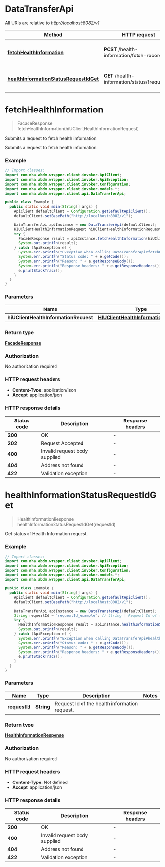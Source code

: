 # DataTransferApi

All URIs are relative to *http://localhost:8082/v1*

| Method | HTTP request | Description |
|------------- | ------------- | -------------|
| [**fetchHealthInformation**](DataTransferApi.md#fetchHealthInformation) | **POST** /health-information/fetch-records | Submits a request to fetch health information |
| [**healthInformationStatusRequestIdGet**](DataTransferApi.md#healthInformationStatusRequestIdGet) | **GET** /health-information/status/{requestId} | Get status of Health Information request. |


<a id="fetchHealthInformation"></a>
# **fetchHealthInformation**
> FacadeResponse fetchHealthInformation(hiUClientHealthInformationRequest)

Submits a request to fetch health information

Submits a request to fetch health information

### Example
```java
// Import classes:
import com.nha.abdm.wrapper.client.invoker.ApiClient;
import com.nha.abdm.wrapper.client.invoker.ApiException;
import com.nha.abdm.wrapper.client.invoker.Configuration;
import com.nha.abdm.wrapper.client.invoker.models.*;
import com.nha.abdm.wrapper.client.api.DataTransferApi;

public class Example {
  public static void main(String[] args) {
    ApiClient defaultClient = Configuration.getDefaultApiClient();
    defaultClient.setBasePath("http://localhost:8082/v1");

    DataTransferApi apiInstance = new DataTransferApi(defaultClient);
    HIUClientHealthInformationRequest hiUClientHealthInformationRequest = new HIUClientHealthInformationRequest(); // HIUClientHealthInformationRequest | 
    try {
      FacadeResponse result = apiInstance.fetchHealthInformation(hiUClientHealthInformationRequest);
      System.out.println(result);
    } catch (ApiException e) {
      System.err.println("Exception when calling DataTransferApi#fetchHealthInformation");
      System.err.println("Status code: " + e.getCode());
      System.err.println("Reason: " + e.getResponseBody());
      System.err.println("Response headers: " + e.getResponseHeaders());
      e.printStackTrace();
    }
  }
}
```

### Parameters

| Name | Type | Description  | Notes |
|------------- | ------------- | ------------- | -------------|
| **hiUClientHealthInformationRequest** | [**HIUClientHealthInformationRequest**](HIUClientHealthInformationRequest.md)|  | [optional] |

### Return type

[**FacadeResponse**](FacadeResponse.md)

### Authorization

No authorization required

### HTTP request headers

 - **Content-Type**: application/json
 - **Accept**: application/json

### HTTP response details
| Status code | Description | Response headers |
|-------------|-------------|------------------|
| **200** | OK |  -  |
| **202** | Request Accepted |  -  |
| **400** | Invalid request body supplied |  -  |
| **404** | Address not found |  -  |
| **422** | Validation exception |  -  |

<a id="healthInformationStatusRequestIdGet"></a>
# **healthInformationStatusRequestIdGet**
> HealthInformationResponse healthInformationStatusRequestIdGet(requestId)

Get status of Health Information request.

### Example
```java
// Import classes:
import com.nha.abdm.wrapper.client.invoker.ApiClient;
import com.nha.abdm.wrapper.client.invoker.ApiException;
import com.nha.abdm.wrapper.client.invoker.Configuration;
import com.nha.abdm.wrapper.client.invoker.models.*;
import com.nha.abdm.wrapper.client.api.DataTransferApi;

public class Example {
  public static void main(String[] args) {
    ApiClient defaultClient = Configuration.getDefaultApiClient();
    defaultClient.setBasePath("http://localhost:8082/v1");

    DataTransferApi apiInstance = new DataTransferApi(defaultClient);
    String requestId = "requestId_example"; // String | Request Id of the health information request.
    try {
      HealthInformationResponse result = apiInstance.healthInformationStatusRequestIdGet(requestId);
      System.out.println(result);
    } catch (ApiException e) {
      System.err.println("Exception when calling DataTransferApi#healthInformationStatusRequestIdGet");
      System.err.println("Status code: " + e.getCode());
      System.err.println("Reason: " + e.getResponseBody());
      System.err.println("Response headers: " + e.getResponseHeaders());
      e.printStackTrace();
    }
  }
}
```

### Parameters

| Name | Type | Description  | Notes |
|------------- | ------------- | ------------- | -------------|
| **requestId** | **String**| Request Id of the health information request. | |

### Return type

[**HealthInformationResponse**](HealthInformationResponse.md)

### Authorization

No authorization required

### HTTP request headers

 - **Content-Type**: Not defined
 - **Accept**: application/json

### HTTP response details
| Status code | Description | Response headers |
|-------------|-------------|------------------|
| **200** | OK |  -  |
| **400** | Invalid request body supplied |  -  |
| **404** | Address not found |  -  |
| **422** | Validation exception |  -  |

